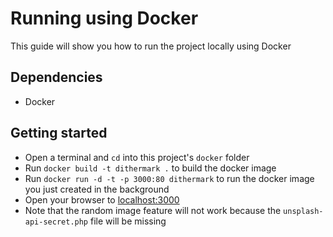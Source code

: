 # Running using Docker

This guide will show you how to run the project locally using Docker

## Dependencies

* Docker

## Getting started

* Open a terminal and `cd` into this project's `docker` folder
* Run `docker build -t dithermark .` to build the docker image
* Run `docker run -d -t -p 3000:80 dithermark` to run the docker image you just created in the background
* Open your browser to [localhost:3000](http://localhost:3000)
* Note that the random image feature will not work because the `unsplash-api-secret.php` file will be missing